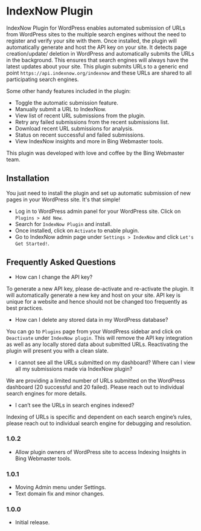 # IndexNow Plugin

IndexNow Plugin for WordPress enables automated submission of URLs from WordPress sites to the multiple search engines without the need to register and verify your site with them. Once installed, the plugin will automatically generate and host the API key on your site. It detects page creation/update/ deletion in WordPress and automatically submits the URLs in the background. This ensures that search engines will always have the latest updates about your site. This plugin submits URLs to a generic end point `https://api.indexnow.org/indexnow` and these URLs are shared to all participating search engines.

Some other handy features included in the plugin:

- Toggle the automatic submission feature.
- Manually submit a URL to IndexNow.
- View list of recent URL submissions from the plugin.
- Retry any failed submissions from the recent submissions list.
- Download recent URL submissions for analysis.
- Status on recent successful and failed submissions.
- View IndexNow insights and more in Bing Webmaster tools.

This plugin was developed with love and coffee by the Bing Webmaster team.

## Installation

You just need to install the plugin and set up automatic submission of new pages in your WordPress site. It's that simple!

- Log in to WordPress admin panel for your WordPress site. Click on `Plugins > Add New`. 
- Search for `IndexNow Plugin` and install.
- Once installed, click on `Activate` to enable plugin.
- Go to IndexNow admin page under `Settings > IndexNow` and click `Let's Get Started!`.

## Frequently Asked Questions

- How can I change the API key?

To generate a new API key, please de-activate and re-activate the plugin. It will automatically generate a new key and host on your site. API key is unique for a website and hence should not be changed too frequently as best practices.

- How can I delete any stored data in my WordPress database?

You can go to `Plugins` page from your WordPress sidebar and click on `Deactivate` under `IndexNow plugin`. This will remove the API key integration as well as any locally stored data about submitted URLs. Reactivating the plugin will present you with a clean slate. 

- I cannot see all the URLs submitted on my dashboard? Where can I view all my submissions made via IndexNow plugin? 

We are providing a limited number of URLs submitted on the WordPress dashboard (20 successful and 20 failed). Please reach out to individual search engines for more details.

- I can’t see the URLs in search engines indexed?

Indexing of URLs is specific and dependent on each search engine’s rules, please reach out to individual search engine for debugging and resolution.

### 1.0.2

- Allow plugin owners of WordPress site to access Indexing Insights in Bing Webmaster tools.

### 1.0.1

- Moving Admin menu under Settings.
- Text domain fix and minor changes.

### 1.0.0

- Initial release.